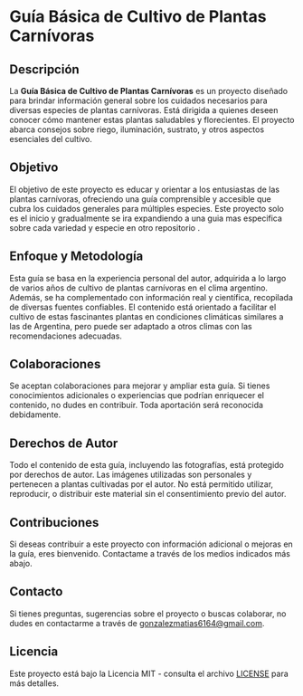# Guía Básica de Cultivo de Plantas Carnívoras

## Descripción

La **Guía Básica de Cultivo de Plantas Carnívoras** es un proyecto diseñado para brindar información general sobre los cuidados necesarios para diversas especies de plantas carnívoras. Está dirigida a quienes deseen conocer cómo mantener estas plantas saludables y florecientes. El proyecto abarca consejos sobre riego, iluminación, sustrato, y otros aspectos esenciales del cultivo.

## Objetivo

El objetivo de este proyecto es educar y orientar a los entusiastas de las plantas carnívoras, ofreciendo una guía comprensible y accesible que cubra los cuidados generales para múltiples especies.
Este proyecto solo es el inicio y gradualmente se ira expandiendo a una guia mas especifica sobre cada variedad y especie en otro repositorio .

## Enfoque y Metodología

Esta guía se basa en la experiencia personal del autor, adquirida a lo largo de varios años de cultivo de plantas carnívoras en el clima argentino. Además, se ha complementado con información real y científica, recopilada de diversas fuentes confiables. El contenido está orientado a facilitar el cultivo de estas fascinantes plantas en condiciones climáticas similares a las de Argentina, pero puede ser adaptado a otros climas con las recomendaciones adecuadas.

## Colaboraciones

Se aceptan colaboraciones para mejorar y ampliar esta guía. Si tienes conocimientos adicionales o experiencias que podrían enriquecer el contenido, no dudes en contribuir. Toda aportación será reconocida debidamente.

## Derechos de Autor

Todo el contenido de esta guía, incluyendo las fotografías, está protegido por derechos de autor. Las imágenes utilizadas son personales y pertenecen a plantas cultivadas por el autor. No está permitido utilizar, reproducir, o distribuir este material sin el consentimiento previo del autor.

## Contribuciones

Si deseas contribuir a este proyecto con información adicional o mejoras en la guía, eres bienvenido. Contactame a través de los medios indicados más abajo.

## Contacto

Si tienes preguntas, sugerencias sobre el proyecto o buscas colaborar, no dudes en contactarme a través de [gonzalezmatias6164@gmail.com](mailto:gonzalezmatias6164@gmail.com).

## Licencia

Este proyecto está bajo la Licencia MIT - consulta el archivo [LICENSE](LICENSE) para más detalles.

